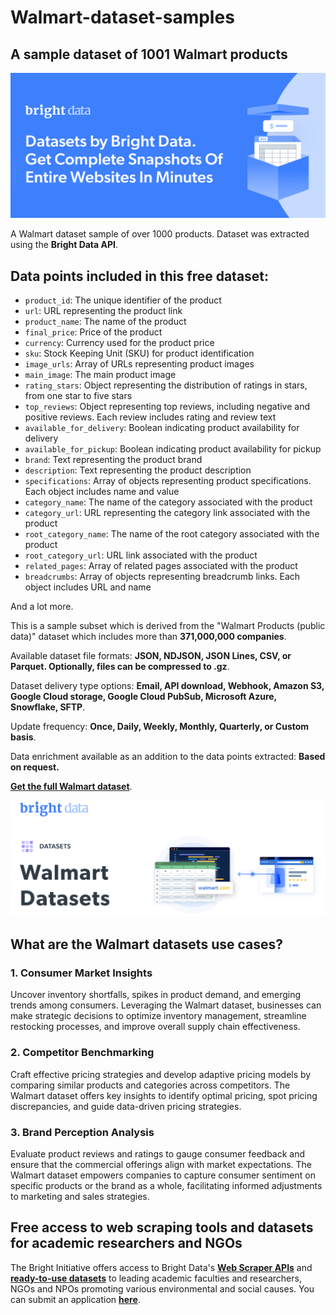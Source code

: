 # Walmart-dataset-samples

<h2>A sample dataset of 1001 Walmart products</h2>

![Walmart dataset header](https://github.com/luminati-io/Walmart-dataset-samples/blob/main/walmart-datasets.PNG)

A Walmart dataset sample of over 1000 products. Dataset was extracted using the <b>Bright Data API</b>.

<h2>Data points included in this free dataset:</h2>

* ```product_id```: The unique identifier of the product
* ```url```: URL representing the product link
* ```product_name```: The name of the product
* ```final_price```: Price of the product
* ```currency```: Currency used for the product price
* ```sku```: Stock Keeping Unit (SKU) for product identification
* ```image_urls```: Array of URLs representing product images
* ```main_image```: The main product image
* ```rating_stars```: Object representing the distribution of ratings in stars, from one star to five stars
* ```top_reviews```: Object representing top reviews, including negative and positive reviews. Each review includes rating and review text
* ```available_for_delivery```: Boolean indicating product availability for delivery
* ```available_for_pickup```: Boolean indicating product availability for pickup
* ```brand```: Text representing the product brand
* ```description```: Text representing the product description
* ```specifications```: Array of objects representing product specifications. Each object includes name and value
* ```category_name```: The name of the category associated with the product
* ```category_url```: URL representing the category link associated with the product
* ```root_category_name```: The name of the root category associated with the product
* ```root_category_url```: URL link associated with the product
* ```related_pages```: Array of related pages associated with the product
* ```breadcrumbs```: Array of objects representing breadcrumb links. Each object includes URL and name

And a lot more.

This is a sample subset which is derived from the "Walmart Products (public data)"
dataset which includes more than <b>371,000,000 companies</b>.

Available dataset file formats: <b>JSON, NDJSON, JSON Lines, CSV, or Parquet. Optionally, files can be compressed to .gz</b>.

Dataset delivery type options: <b>Email, API download, Webhook, Amazon S3, Google Cloud storage, Google Cloud PubSub, Microsoft Azure, Snowflake, SFTP</b>.

Update frequency: <b>Once, Daily, Weekly, Monthly, Quarterly, or Custom basis</b>.

Data enrichment available as an addition to the data points extracted: <b>Based on request.</b>

<b>[Get the full Walmart dataset](https://brightdata.com/products/datasets/walmart)</b>.

![Walmart dataset visual](https://github.com/luminati-io/Walmart-dataset-samples/blob/main/walmart-datasets-image.PNG)

<h2>What are the Walmart datasets use cases?</h2>

<h3>1. Consumer Market Insights</h3>

Uncover inventory shortfalls, spikes in product demand, and emerging trends among consumers. Leveraging the Walmart dataset, businesses can make strategic decisions to optimize inventory management, streamline restocking processes, and improve overall supply chain effectiveness.

<h3>2. Competitor Benchmarking</h3>

Craft effective pricing strategies and develop adaptive pricing models by comparing similar products and categories across competitors. The Walmart dataset offers key insights to identify optimal pricing, spot pricing discrepancies, and guide data-driven pricing strategies.

<h3>3. Brand Perception Analysis</h3>

Evaluate product reviews and ratings to gauge consumer feedback and ensure that the commercial offerings align with market expectations. The Walmart dataset empowers companies to capture consumer sentiment on specific products or the brand as a whole, facilitating informed adjustments to marketing and sales strategies.

<h2>Free access to web scraping tools and datasets for academic researchers and NGOs</h2>

The Bright Initiative offers access to Bright Data's <b>[Web Scraper APIs](https://brightdata.com/products/web-scraper)</b> and <b>[ready-to-use datasets](https://brightdata.com/products/datasets)</b> to leading academic faculties and researchers, NGOs and NPOs promoting various environmental and social causes. You can submit an application <b>[here](https://brightinitiative.com)</b>.

